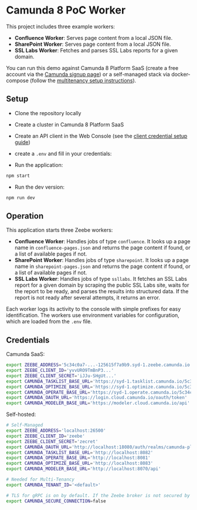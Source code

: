 
# Camunda 8 PoC Worker

This project includes three example workers:

- **Confluence Worker**: Serves page content from a local JSON file.
- **SharePoint Worker**: Serves page content from a local JSON file.
- **SSL Labs Worker**: Fetches and parses SSL Labs reports for a given domain.

You can run this demo against Camunda 8 Platform SaaS (create a free account via the [Camunda signup page](https://signup.camunda.com/accounts)) or a self-managed stack via docker-compose (follow the [multitenancy setup instructions](https://github.com/camunda/camunda-8-js-sdk/blob/main/docker/docker-compose-multitenancy.yml)).


## Setup

- Clone the repository locally

- Create a cluster in Camunda 8 Platform SaaS
- Create an API client in the Web Console (see the [client credential setup guide](https://docs.camunda.io/docs/next/guides/setup-client-connection-credentials/))
- create a `.env` and fill in your credentials:

- Run the application:

```bash
npm start
```

- Run the dev version:
  
```bash
npm run dev
```


## Operation

This application starts three Zeebe workers:

- **Confluence Worker**: Handles jobs of type `confluence`. It looks up a page name in `confluence-pages.json` and returns the page content if found, or a list of available pages if not.
- **SharePoint Worker**: Handles jobs of type `sharepoint`. It looks up a page name in `sharepoint-pages.json` and returns the page content if found, or a list of available pages if not.
- **SSL Labs Worker**: Handles jobs of type `ssllabs`. It fetches an SSL Labs report for a given domain by scraping the public SSL Labs site, waits for the report to be ready, and parses the results into structured data. If the report is not ready after several attempts, it returns an error.

Each worker logs its activity to the console with simple prefixes for easy identification. The workers use environment variables for configuration, which are loaded from the `.env` file.

## Credentials

Camunda SaaS:

```bash
export ZEEBE_ADDRESS='5c34c0a7-...-125615f7a9b9.syd-1.zeebe.camunda.io:443'
export ZEEBE_CLIENT_ID='yvvURO9TmBnP3...'
export ZEEBE_CLIENT_SECRET='iJJu-SHgUt...'
export CAMUNDA_TASKLIST_BASE_URL='https://syd-1.tasklist.camunda.io/5c34c0a7-...-125615f7a9b9'
export CAMUNDA_OPTIMIZE_BASE_URL='https://syd-1.optimize.camunda.io/5c34c0a7-...-125615f7a9b9'
export CAMUNDA_OPERATE_BASE_URL='https://syd-1.operate.camunda.io/5c34c0a7-...-125615f7a9b9'
export CAMUNDA_OAUTH_URL='https://login.cloud.camunda.io/oauth/token'
export CAMUNDA_MODELER_BASE_URL='https://modeler.cloud.camunda.io/api'
```
Self-hosted:

```bash
# Self-Managed
export ZEEBE_ADDRESS='localhost:26500'
export ZEEBE_CLIENT_ID='zeebe'
export ZEEBE_CLIENT_SECRET='zecret'
export CAMUNDA_OAUTH_URL='http://localhost:18080/auth/realms/camunda-platform/protocol/openid-connect/token'
export CAMUNDA_TASKLIST_BASE_URL='http://localhost:8082'
export CAMUNDA_OPERATE_BASE_URL='http://localhost:8081'
export CAMUNDA_OPTIMIZE_BASE_URL='http://localhost:8083'
export CAMUNDA_MODELER_BASE_URL='http://localhost:8070/api'

# Needed for Multi-Tenancy
export CAMUNDA_TENANT_ID='<default>'

# TLS for gRPC is on by default. If the Zeebe broker is not secured by TLS, turn it off
export CAMUNDA_SECURE_CONNECTION=false
```

